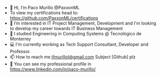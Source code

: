 - 👋 Hi, I’m Paco Murillo @PaxxonML
- To view my certifications head to: https://github.com/PaxxonML/certifications
- 👀 I’m interested in IT Project Management, Development and I'm looking to develop my career towards IT Business Management
- 🌱 I studied Engineering in Computing Systems @ Tecnológico de Monterrey
- 💻 I'm currently working as Tech Support Consultant, Developer and Professor.
- 📫 How to reach me jfmurillol@gmail.com Subject [Github] plz
- 📩 You can see my professional profile in https://www.linkedin.com/in/paco-murillo/

<!---
PaxxonML/PaxxonML is a ✨ special ✨ repository because its `README.md` (this file) appears on your GitHub profile.
You can click the Preview link to take a look at your changes.
--->
